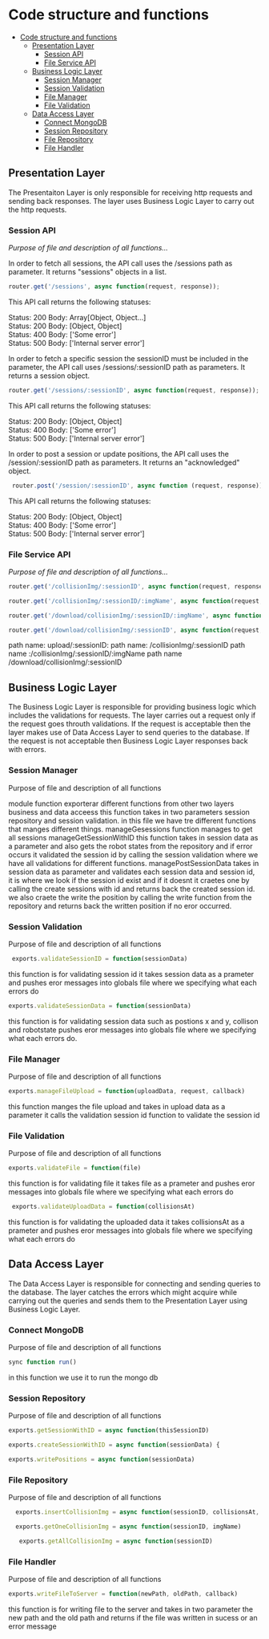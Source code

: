 # Code structure and functions



- [Code structure and functions](#code-structure-and-functions)
  - [Presentation Layer](#presentation-layer)
    - [Session API](#session-api)
    - [File Service API](#file-service-api)
  - [Business Logic Layer](#business-logic-layer)
    - [Session Manager](#session-manager)
    - [Session Validation](#session-validation)
    - [File Manager](#file-manager)
    - [File Validation](#file-validation)
  - [Data Access Layer](#data-access-layer)
    - [Connect MongoDB](#connect-mongodb)
    - [Session Repository](#session-repository)
    - [File Repository](#file-repository)
    - [File Handler](#file-handler)

## Presentation Layer
The Presentaiton Layer is only responsible for receiving http requests and sending back responses. The layer uses Business Logic Layer to carry out the http requests. 
### Session API
*Purpose of file and description of all functions...*


In order to fetch all sessions, the API call uses the /sessions path as parameter. It returns "sessions" objects in a list. 
```js 
router.get('/sessions', async function(request, response));
```

This API call returns the following statuses:

Status: 200 Body: Array[Object, Object...] <br />
Status: 200 Body: [Object, Object] <br />
Status: 400 Body: ['Some error']  <br />
Status: 500 Body: ['Internal server error']  <br />


In order to fetch a specific session the sessionID must be included in the parameter, the API call uses /sessions/:sessionID path as parameters. It returns a session object.
```js
router.get('/sessions/:sessionID', async function(request, response));
```
This API call returns the following statuses:

Status: 200 Body: [Object, Object]  <br />
Status: 400 Body: ['Some error']  <br />
Status: 500 Body: ['Internal server error']  <br />


In order to post a session or update positions, the API call uses the /session/:sessionID path as parameters. It returns an "acknowledged" object.
```js
 router.post('/session/:sessionID', async function (request, response));
```
This API call returns the following statuses:

Status: 200 Body: [Object, Object] <br />
Status: 400 Body: ['Some error']  <br />
Status: 500 Body: ['Internal server error']  <br />


### File Service API
*Purpose of file and description of all functions...*


```js 
router.get('/collisionImg/:sessionID', async function(request, response)
```


```js 
router.get('/collisionImg/:sessionID/:imgName', async function(request, response)
```


```js 
router.get('/download/collisionImg/:sessionID/:imgName', async function(request, response)
```


```js 
router.get('/download/collisionImg/:sessionID', async function(request, response)
```


path name: upload/:sessionID:
path name: /collisionImg/:sessionID
path name :/collisionImg/:sessionID/:imgName
path name /download/collisionImg/:sessionID

## Business Logic Layer
The Business Logic Layer is responsible for providing business logic which includes the validations for requests. The layer carries out a request only if the request goes throuth validations. If the request is acceptable then the layer makes use of Data Access Layer to send queries to the database. If the request is not acceptable then Business Logic Layer responses back with errors.
### Session Manager
Purpose of file and description of all functions

module function exporterar different functions from other two layers business and data acceess this function takes in two parameters session repository and session validation. in this file we have tre different functions that manges different things.
manageGesessions function manages to get all sessions
manageGetSessionWithID this function takes in session data as a parameter and also gets the robot states from the repository and if error occurs it validated the session id by calling the session validation where we have all validations for different functions.
managePostSessionData takes in session data as parameter and validates each session data and session id, it is where we look if the session id exist and if it doesnt it craetes one by calling the create sessions with id and returns back the created session id. we also craete the write the position by calling the write function from the repository and returns back the written position if no eror occurred.

### Session Validation
Purpose of file and description of all functions
```js 
 exports.validateSessionID = function(sessionData) 
```
this function is for validating session id it takes session data as a prameter and pushes eror messages into globals file where we specifying what each errors do 
```js 
exports.validateSessionData = function(sessionData)
```
this function is for validating session data such as postions x and y, collison and robotstate pushes eror messages into globals file where we specifying what each errors do.

### File Manager
Purpose of file and description of all functions
```js 
exports.manageFileUpload = function(uploadData, request, callback)
```
this function manges the file upload and takes in upload data as a parameter it calls the validation session id function to validate the session id

### File Validation
Purpose of file and description of all functions
```js 
exports.validateFile = function(file) 
```
this function is for validating file  it takes file as a prameter and pushes eror messages into globals file where we specifying what each errors do 

```js 
 exports.validateUploadData = function(collisionsAt)
 ```
 this function is for validating the uploaded data  it takes collisionsAt as a prameter and pushes eror messages into globals file where we specifying what each errors do 

## Data Access Layer
The Data Access Layer is responsible for connecting and sending queries to the database. The layer catches the errors which might acquire while carrying out the queries and sends them to the Presentation Layer using Business Logic Layer.
### Connect MongoDB
Purpose of file and description of all functions
```js 
sync function run()
```
in this function we use it to run the mongo db 
### Session Repository
Purpose of file and description of all functions
```js 
exports.getSessionWithID = async function(thisSessionID)
```
```js 
exports.createSessionWithID = async function(sessionData) {
```
```js 
exports.writePositions = async function(sessionData)
```

### File Repository
Purpose of file and description of all functions
```js 
  exports.insertCollisionImg = async function(sessionID, collisionsAt, imgName)
```
```js 
  exports.getOneCollisionImg = async function(sessionID, imgName)
```
```js 
   exports.getAllCollisionImg = async function(sessionID) 
```
### File Handler
Purpose of file and description of all functions
```js 
exports.writeFileToServer = function(newPath, oldPath, callback) 
 ```
 this function is for writing file to the server and takes in two parameter the new path and the old path and returns if the file was written in sucess or an error message
 

